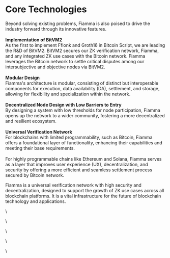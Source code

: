 # Core Technologies

Beyond solving existing problems, Fiamma is also poised to drive the industry forward through its innovative features.\
\
**Implementation of BitVM2**\
As the first to implement Fflonk and Groth16 in Bitcoin Script, we are leading the R\&D of BitVM2. BitVM2 secures our ZK verification network, Fiamma, and any integrated ZK use cases with the Bitcoin network. Fiamma leverages the Bitcoin network to settle critical disputes among our intersubjective and objective nodes via BitVM2.\
\
**Modular Design**\
Fiamma's architecture is modular, consisting of distinct but interoperable components for execution, data availability (DA), settlement, and storage, allowing for flexibility and specialization within the network.\
\
**Decentralized Node Design with Low Barriers to Entry**\
By designing a system with low thresholds for node participation, Fiamma opens up the network to a wider community, fostering a more decentralized and resilient ecosystem.\
\
**Universal Verification Network**\
For blockchains with limited programmability, such as Bitcoin, Fiamma offers a foundational layer of functionality, enhancing their capabilities and meeting their base requirements.\
\
For highly programmable chains like Ethereum and Solana, Fiamma serves as a layer that improves user experience (UX), decentralization, and security by offering a more efficient and seamless settlement process secured by Bitcoin network.

Fiamma is a universal verification network with high security and decentralization, designed to support the growth of ZK use cases across all blockchain platforms. It is a vital infrastructure for the future of blockchain technology and applications.

\


\


\


\


\

